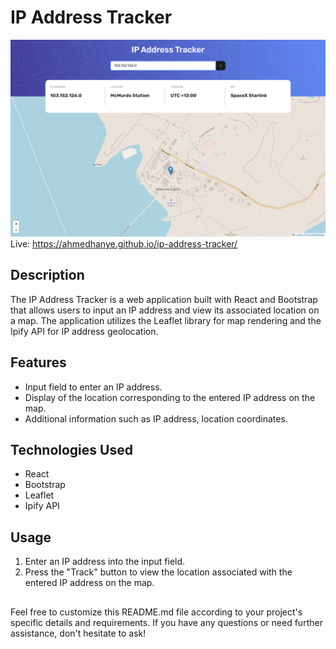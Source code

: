 # IP Address Tracker

![preview](./preview.png)
Live: https://ahmedhanye.github.io/ip-address-tracker/

## Description

The IP Address Tracker is a web application built with React and Bootstrap that allows users to input an IP address and view its associated location on a map. The application utilizes the Leaflet library for map rendering and the Ipify API for IP address geolocation.

## Features

- Input field to enter an IP address.
- Display of the location corresponding to the entered IP address on the map.
- Additional information such as IP address, location coordinates.

## Technologies Used

- React
- Bootstrap
- Leaflet
- Ipify API

## Usage

1. Enter an IP address into the input field.
2. Press the "Track" button to view the location associated with the entered IP address on the map.

##

Feel free to customize this README.md file according to your project's specific details and requirements. If you have any questions or need further assistance, don't hesitate to ask!
